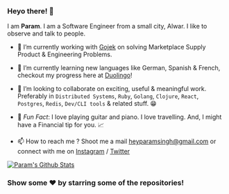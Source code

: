 ### Heyo there! 👋

I am **Param**. I am a Software Engineer from a small city, Alwar. I like to observe and talk to people.


- 🔭 I’m currently working with [Gojek] on solving Marketplace Supply Product & Engineering Problems.
- 🌱 I’m currently learning new languages like German, Spanish & French, checkout my progress here at [Duolingo]!
- 👯 I’m looking to collaborate on exciting, useful & meaningful work. Preferably in `Distributed Systems`, `Ruby`, `Golang`, `Clojure`, `React`, `Postgres`, `Redis`, `Dev/CLI tools` & related stuff. 😁

- 🎵 *Fun Fact*: I love playing guitar and piano. I love travelling. And, I might have a Financial tip for you. 📈

- 📫 How to reach me ? Shoot me a mail heyparamsingh@gmail.com or connect with me on [Instagram] / [Twitter]

[![Param's Github Stats](https://github-readme-stats.vercel.app/api?username=paramsingh96&show_icons=true&count_private=true)]()

### Show some  ❤️  by starring some of the repositories!


[Gojek]: https://www.gojek.io/
[Duolingo]: https://duolingo.com/profile/paramsingh96
[Instagram]: https://www.instagram.com/paramsingh96
[Twitter]: https://www.twitter.com/paramsingh96
